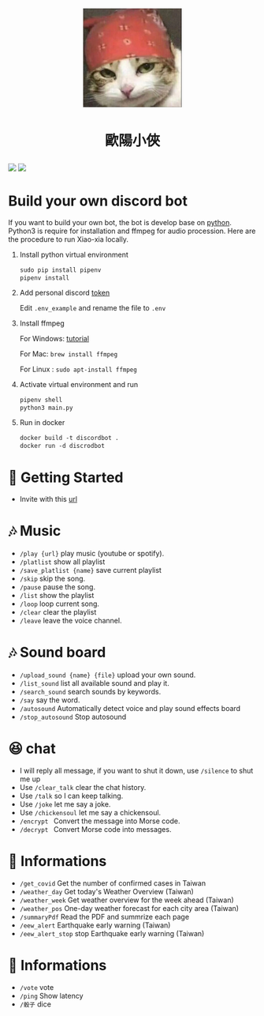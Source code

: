 

# <p align="center"><img src="https://github.com/OuYangMinOa/Xiao-Xia/blob/main/icon.png" width = '200' height="200" ></img> </p>

# <p align="center">歐陽小俠</p>
![](https://img.shields.io/github/pipenv/locked/dependency-version/ncuphysics/hack_bot/py-cord)
![](https://img.shields.io/bower/l/mi)

# Build your own discord bot        

If you want to build your own bot, the bot is develop base on [python](https://www.python.org). Python3 is require for installation and ffmpeg for audio procession. Here are the procedure to run Xiao-xia locally.

1. Install python virtual environment
    ```shell
    sudo pip install pipenv
    pipenv install
    ```
2. Add personal discord [token](https://discord.com/developers/docs/topics/oauth2) 

	Edit  `.env_example` and rename the file to `.env`
    
3. Install ffmpeg

	For Windows: [tutorial](https://blog.gregzaal.com/how-to-install-ffmpeg-on-windows/)

	For Mac: `brew install ffmpeg`

    For Linux : `sudo apt-install ffmpeg`

4. Activate virtual environment and run
    ```shell
    pipenv shell
    python3 main.py
    ```
5. Run in docker
    ```
    docker build -t discordbot .
    docker run -d discrodbot
    ```

# :rocket: Getting Started

* Invite with this [url](https://discord.com/api/oauth2/authorize?client_id=851419786465771520&permissions=8&scope=bot%20applications.commands)

# :notes: Music

* `/play {url}`  play music (youtube or spotify).
* `/platlist` show all playlist
* `/save_platlist {name}` save current playlist
* `/skip`  skip the song.
* `/pause`  pause the song.
* `/list`  show the playlist
* `/loop`  loop current song.
* `/clear`   clear the playlist
* `/leave`  leave the voice channel.

# :notes: Sound board
* `/upload_sound {name} {file}`  upload your own sound.
* `/list_sound`  list all available sound and play it.
* `/search_sound`  search sounds by keywords.
* `/say`  say the word.
* `/autosound` Automatically detect voice and play sound effects board
* `/stop_autosound` Stop autosound

# :laughing: chat
* I will reply all message, if you want to shut it down, use `/silence` to shut me up
* Use `/clear_talk`  clear the chat history.
* Use `/talk` so I can keep talking.
* Use `/joke`  let me say a joke.
* Use `/chickensoul`  let me say a chickensoul.
* `/encrypt ` Convert the message into Morse code.
* `/decrypt ` Convert Morse code into messages.


# :bookmark_tabs: Informations
* `/get_covid` Get the number of confirmed cases in Taiwan
* `/weather_day` Get today's Weather Overview (Taiwan)
* `/weather_week` Get weather overview for the week ahead (Taiwan)
* `/weather_pos` One-day weather forecast for each city area (Taiwan)
* `/summaryPdf` Read the PDF and summrize each page
* `/eew_alert` Earthquake early warning (Taiwan)
* `/eew_alert_stop` stop Earthquake early warning (Taiwan)

# :bookmark_tabs: Informations
* `/vote` vote
* `/ping` Show latency
* `/骰子` dice
